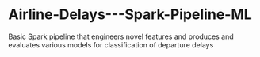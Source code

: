 # Airline-Delays---Spark-Pipeline-ML
Basic Spark pipeline that engineers novel features and produces and evaluates various models for classification of departure delays
